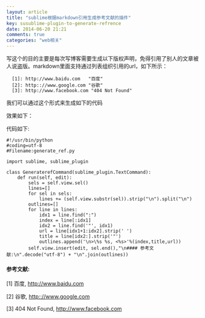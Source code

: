 ```yaml
---
layout: article
title: "sublime根据markdown引用生成参考文献的插件"
key: susublime-plugin-to-generate-refrence
date: 2014-06-20 21:21
comments: true
categories: "web相关"
---
```


  写这个的目的主要是每次写博客需要生成以下版权声明，免得引用了别人的文章被人说盗版。markdown里面支持通过列表组织引用的url，如下所示：

	  [1]: http://www.baidu.com   "百度"
	  [2]: http:://www.google.com "谷歌"
	  [3]: http://www.facebook.com "404 Not Found"

  我们可以通过这个形式来生成如下的代码


  效果如下：

<!--more-->

  代码如下:

	#!/usr/bin/python
	#coding=utf-8
	#Filename:generate_ref.py

	import sublime, sublime_plugin

	class GeneraterefCommand(sublime_plugin.TextCommand):
	    def run(self, edit):
	        sels = self.view.sel()
	        lines=[]
	        for sel in sels:
	            lines += (self.view.substr(sel)).strip("\n").split("\n")
	        outlines=[]
	        for line in lines:
	            idx1 = line.find(":")
	            index = line[:idx1]
	            idx2 = line.find('"', idx1)
	            url = line[idx1+1:idx2].strip(' ')
	            title = line[idx2:].strip('"')
	            outlines.append('\n>\%s %s, <%s>'%(index,title,url))
	        self.view.insert(edit, sel.end(),"\n#### 参考文献:\n".decode("utf-8") + "\n".join(outlines))

#### 参考文献:

  \[1] 百度, <http://www.baidu.com>

  \[2] 谷歌, <http:://www.google.com>

  \[3] 404 Not Found, <http://www.facebook.com>

